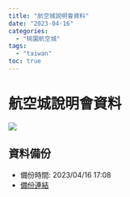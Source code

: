 ```yaml
---
title: "航空城說明會資料"
date: "2023-04-16"
categories:
  - "桃園航空城"
tags:
  - "taiwan"
toc: true
---
```


# 航空城說明會資料

![](/imgs/2023/2023-04-16/1.png)

<!--more-->

## 資料備份

- 備份時間: 2023/04/16 17:08
- [備份連結](https://docs.google.com/presentation/d/1qwmHdEj9YGM2XXaXMoYKO8iH6fW8kbF5/edit?usp=sharing&ouid=112997736141404879219&rtpof=true&sd=true)

